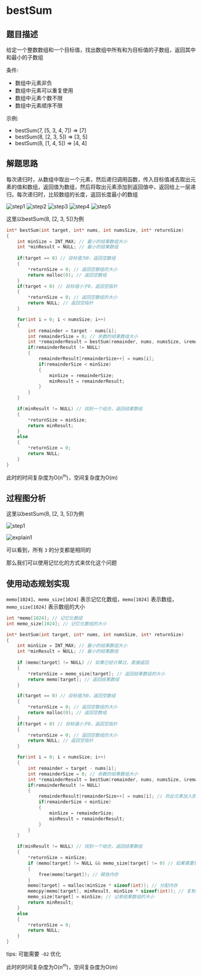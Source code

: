 # bestSum

## 题目描述

给定一个整数数组和一个目标值，找出数组中所有和为目标值的子数组，返回其中和最小的子数组

条件: 
- 数组中元素非负
- 数组中元素可以重复使用
- 数组中元素个数不限
- 数组中元素顺序不限

示例: 
- bestSum(7, [5, 3, 4, 7]) => [7]
- bestSum(8, [2, 3, 5]) => [3, 5]
- bestSum(8, [1, 4, 5]) => [4, 4]

## 解题思路

每次递归时，从数组中取出一个元素，然后递归调用函数，传入目标值减去取出元素的值和数组，返回值为数组，然后将取出元素添加到返回值中，返回给上一层递归，每次递归时，比较数组的长度，返回长度最小的数组

![step1](imgs/step1.png)
![step2](imgs/step2.png)
![step3](imgs/step3.png)
![step4](imgs/step4.png)
![step5](imgs/step5.png)

这里以bestSum(8, [2, 3, 5])为例

```c
int* bestSum(int target, int* nums, int numsSize, int* returnSize)
{
    int minSize = INT_MAX; // 最小的结果数组大小
    int *minResult = NULL; // 最小的结果数组
    
    if(target == 0) // 目标值为0，返回空数组
    {
        *returnSize = 0; // 返回空数组的大小
        return malloc(0); // 返回空数组
    }
    if(target < 0) // 目标值小于0，返回空指针
    {
        *returnSize = 0; // 返回空数组的大小
        return NULL; // 返回空指针
    }

    for(int i = 0; i < numsSize; i++)
    {
        int remainder = target - nums[i];
        int remainderSize = 0; // 余数的结果数组大小
        int *remainderResult = bestSum(remainder, nums, numsSize, &remainderSize);
        if(remainderResult != NULL)
        {
            remainderResult[remainderSize++] = nums[i];
            if(remainderSize < minSize)
            {
                minSize = remainderSize;
                minResult = remainderResult;
            }
        }
    }

    if(minResult != NULL) // 找到一个组合，返回结果数组
    {
        *returnSize = minSize;
        return minResult;
    }
    else
    {
        *returnSize = 0;
        return NULL;
    }
}
```

此时的时间复杂度为O(n<sup>m</sup>)，空间复杂度为O(m)

## 过程图分析
这里以bestSum(8, [2, 3, 5])为例

![step1](imgs/step1.png)

![explain1](imgs/explain1.png)

可以看到，所有 `3` 的分支都是相同的

那么我们可以使用记忆化的方式来优化这个问题

## 使用动态规划实现

`memo[1024]`、`memo_size[1024]` 表示记忆化数组，`memo[1024]` 表示数组，`memo_size[1024]` 表示数组的大小

```c
int *memo[1024]; // 记忆化数组
int memo_size[1024]; // 记忆化数组的大小

int* bestSum(int target, int* nums, int numsSize, int* returnSize)
{
    int minSize = INT_MAX; // 最小的结果数组大小
    int *minResult = NULL; // 最小的结果数组
    
    if (memo[target] != NULL) // 如果已经计算过，直接返回
    {
        *returnSize = memo_size[target]; // 返回结果数组的大小
        return memo[target]; // 返回结果数组
    }

    if(target == 0) // 目标值为0，返回空数组
    {
        *returnSize = 0; // 返回空数组的大小
        return malloc(0); // 返回空数组
    }
    if(target < 0) // 目标值小于0，返回空指针
    {
        *returnSize = 0; // 返回空数组的大小
        return NULL; // 返回空指针
    }

    for(int i = 0; i < numsSize; i++)
    {
        int remainder = target - nums[i];
        int remainderSize = 0; // 余数的结果数组大小
        int *remainderResult = bestSum(remainder, nums, numsSize, &remainderSize); // 递归调用bestSum函数
        if(remainderResult != NULL)
        {
            remainderResult[remainderSize++] = nums[i]; // 将此元素加入到结果数组中
            if(remainderSize < minSize)
            {
                minSize = remainderSize;
                minResult = remainderResult;
            }
        }
    }

    if(minResult != NULL) // 找到一个组合，返回结果数组
    {
        *returnSize = minSize;
        if (memo[target] != NULL && memo_size[target] != 0) // 如果需要更新，释放内存
        {
            free(memo[target]); // 释放内存
        }
        memo[target] = malloc(minSize * sizeof(int)); // 分配内存
        memcpy(memo[target], minResult, minSize * sizeof(int)); // 复制结果数组
        memo_size[target] = minSize; // 记录结果数组的大小
        return minResult;
    }
    else
    {
        *returnSize = 0;
        return NULL;
    }
}
```

tips: 可能需要 `-O2` 优化

此时的时间复杂度为O(n<sup>m</sup>)，空间复杂度为O(m)
